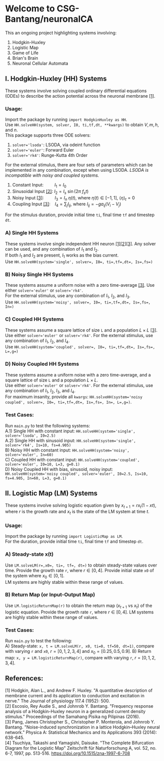 # Welcome to CSG-Bantang/neuronalCA

This an ongoing project highlighting systems involving:
1) Hodgkin-Huxley
2) Logistic Map
3) Game of Life
4) Brian's Brain
5) Neuronal Cellular Automata


## I. Hodgkin-Huxley (HH) Systems
These systems involve solving coupled ordinary differential equations (ODEs) to describe the action potential across the neuronal membrane [[1]](#1). <br>
### Usage:
Import the package by running  `import HodgkinHuxley as HH`. <br>
Use `HH.solveHH(system, solver, I0, ti,tf,dt, **kwargs)` to obtain $V, m, h,$ and $n$. <br>
This package supports three ODE solvers:
1) `solver='lsoda'`: LSODA, via odeint function
2) `solver='euler'`: Forward Euler
3) `solver='rk4'`: Runge-Kutta 4th Order

For the external stimulus, there are four sets of parameters which can be implemented in any combination, except when using LSODA. *LSODA is incompatible with noisy and coupled systems.*
1) Constant Input: &emsp;&emsp; $I_{1} = I_0$
2) Sinusoidal Input [[2]](#2): $I_{2} = I_s~\sin(2\pi~f_s t)$
3) Noisy Input [[3]](#3): &emsp;&emsp; $I_{3} = I_n~\eta(t)$, where $\eta(t)\in[-1,1]$, $\langle \eta \rangle_t = 0$
4) Coupling Input [[3]](#3): &ensp; $I_{4} = \sum_{j} I_{ij}$, where $I_{ij} = -g a_{ij} (V_i-V_j)$

For the stimulus duration, provide initial time `ti`, final time `tf` and timestep `dt`.

### A) Single HH Systems
These systems involve single independent HH neuron [[1][2][3]](#1,#2,#3). Any solver can be used, and any combination of $I_{1}$ and $I_{2}$. <br>
If both $I_{1}$ and $I_{2}$ are present, $I_1$ works as the bias current. <br>
Use `HH.solveHH(system='single', solver=, I0=, ti=,tf=,dt=, Is=,fs=)`

### B) Noisy Single HH Systems
These systems assume a uniform noise with a zero time-average [[3]](#3). Use either `solver='euler'` or `solver='rk4'`. <br>
For the external stimulus, use any combination of $I_1$, $I_2$, and $I_3$. <br>
Use `HH.solveHH(system='noisy', solver=, I0=, ti=,tf=,dt=, Is=,fs=, In=)`

### C) Coupled HH Systems
These systems assume a square lattice of size `L` and a population $L\times L$ [[3]](#3). <br>
Use either `solver='euler'` or `solver='rk4'`. For the external stimulus, use any combination of $I_1$, $I_2$, and $I_4$. <br>
Use `HH.solveHH(system='coupled', solver=, I0=, ti=,tf=,dt=, Is=,fs=, L=,g=)`

### D) Noisy Coupled HH Systems
These systems assume a uniform noise with a zero time-average, and a square lattice of size `L` and a population $L\times L$. <br>
Use either `solver='euler'` or `solver='rk4'`. For the external stimulus, use any combination of $I_1$, $I_2$, $I_3$, and $I_4$. <br>
For maximum insanity, provide all `kwargs`: `HH.solveHH(system='noisy coupled', solver=, I0=, ti=,tf=,dt=, Is=,fs=, In=, L=,g=)`.

### Test Cases:
Run `main.py` to test the following systems: <br>
A.1) Single HH with constant input: `HH.solveHH(system='single', solver='lsoda', I0=2.5)` <br>
A.2) Single HH with  sinusoid input: `HH.solveHH(system='single', solver='rk4', Is=10, fs=4.905)` <br>
B) Noisy HH with constant input: `HH.solveHH(system='noisy', solver='euler', In=60)` <br>
C) Coupled HH with constant input: `HH.solveHH(system='coupled', solver='euler', I0=10, L=3, g=0.1)` <br>
D) Noisy Coupled HH with bias, sinusoid, noisy input: `HH.solveHH(system='noisy coupled', solver='euler', I0=2.5, Is=10, fs=4.905, In=60, L=3, g=0.1)` <br>

## II. Logistic Map (LM) Systems
These systems involve solving logistic equation given by $x_{t+1} = r x_{t} (1-x{t})$, where
$r$ is the growth rate and $x_{t}$ is the state of the LM system at time $t$. <br>
### Usage:
Import the package by running  `import LogisticMap as LM`. <br>
For the duration, provide initial time `ti`, final time `tf` and timestep `dt`.

### A) Steady-state x(t)
Use `LM.solveLM(r=,x0=, ti=, tf=, dt=)` to obtain steady-state values over time.
Provide the growth rate `r`, where $r \in [0,4]$. Provide initial state `x0` of the system where $x_{0} \in [0,1]$. <br>
LM systems are highly stable within these range of values.

### B) Return Map (or Input-Output Map)
Use `LM.logisticReturnMap(r)` to obtain the return map ($x_{t+1}$ vs $x_{t}$) of the logistic equation.
Provide the growth rate `r`, where $r \in [0,4]$. LM systems are highly stable within these range of values.

### Test Cases:
Run `main.py` to test the following: <br>
A) Steady-state: `x, t = LM.solveLM(r, x0, ti=0, tf=50, dt=1)`, compare with varying `r` and `x0`, $r=[0,1,2,3,4]$ and $x_0=[0.25, 0.5, 0.9]$.
B) Return map: `x, y = LM.logisticReturnMap(r)`, compare with varying `r`, $r=[0,1,2,3,4]$.

## References:
<a id="1">[1]</a> Hodgkin, Alan L., and Andrew F. Huxley. "A quantitative description of membrane current and its application to conduction and excitation in nerve." The Journal of physiology 117.4 (1952): 500. <br>
<a id="2">[2]</a> Escosio, Rey Audie S., and Johnrob Y. Bantang. "Frequency response analysis of a Hodgkin-Huxley neuron in a generalized current density stimulus." Proceedings of the Samahang Pisika ng Pilipinas (2016). <br>
<a id="3">[3]</a> Pang, James Christopher S., Christopher P. Monterola, and Johnrob Y. Bantang. "Noise-induced synchronization in a lattice Hodgkin–Huxley neural network." Physica A: Statistical Mechanics and its Applications 393 (2014): 638-645. <br>
<a id="4">[4]</a> Tsuchiya, Takashi and Yamagishi, Daisuke. "The Complete Bifurcation Diagram for the Logistic Map" Zeitschrift für Naturforschung A, vol. 52, no. 6-7, 1997, pp. 513-516. https://doi.org/10.1515/zna-1997-6-708 <br>
